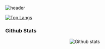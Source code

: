 ![header](https://capsule-render.vercel.app/api?type=waving&color=0:7F7FD5,50:86A8E7,100:f64f59&height=300&section=header&text=Taehong%20Kim&fontSize=90&animation=fadeIn&fontAlignY=38&desc=Web%20Developer&descAlignY=52&descAlign=72)

<!--
**bluemiv/bluemiv** is a ✨ _special_ ✨ repository because its `README.md` (this file) appears on your GitHub profile.

Here are some ideas to get you started:

- 🔭 I’m currently working on ...
- 🌱 I’m currently learning ...
- 👯 I’m looking to collaborate on ...
- 🤔 I’m looking for help with ...
- 💬 Ask me about ...
- 📫 How to reach me: ...
- 😄 Pronouns: ...
- ⚡ Fun fact: ...
-->

[![Top Langs](https://github-readme-stats.vercel.app/api/top-langs/?username=bluemiv)](https://github.com/bluemiv/github-readme-stats)


### Github Stats

<p align="center">
  <img src="https://github-readme-stats.vercel.app/api?username=bluemiv&show_icons=true&theme=tokyonight" alt="Github stats" />
</p>
